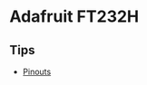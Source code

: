 # Adafruit FT232H
## Tips
* [Pinouts](https://learn.adafruit.com/circuitpython-on-any-computer-with-ft232h/pinouts)
